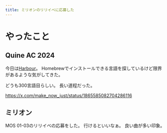 ```yaml
---
title: ミリオンのリリイベに応募した
---
```


# やったこと

## Quine AC 2024

今日は[Harbour](https://harbour.github.io)。
Homebrewでインストールできる言語を探しているけど限界があるような気がしてきた。

どうも300言語目らしい。
長い道程だった。

<https://x.com/make_now_just/status/1865585082704286116>

## ミリオン

MOS 01-03のリリイベの応募をした。
行けるといいなぁ。
良い曲が多い印象。
